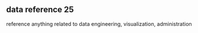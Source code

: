 ## data reference 25

reference anything related to data engineering, visualization, administration
